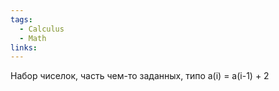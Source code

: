 ```yaml
---
tags:
  - Calculus
  - Math
links:
---
```

Набор чиселок, часть чем-то заданных, типо a(i) = a(i-1) + 2